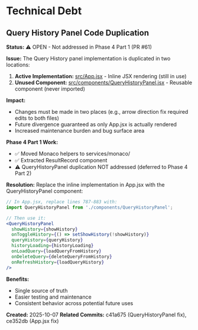 # Technical Debt

## Query History Panel Code Duplication

**Status:** ⚠️  OPEN - Not addressed in Phase 4 Part 1 (PR #61)

**Issue:** The Query History panel implementation is duplicated in two locations:

1. **Active Implementation:** [src/App.jsx](src/App.jsx) - Inline JSX rendering (still in use)
2. **Unused Component:** [src/components/QueryHistoryPanel.jsx](src/components/QueryHistoryPanel.jsx) - Reusable component (never imported)

**Impact:**
- Changes must be made in two places (e.g., arrow direction fix required edits to both files)
- Future divergence guaranteed as only App.jsx is actually rendered
- Increased maintenance burden and bug surface area

**Phase 4 Part 1 Work:**
- ✅ Moved Monaco helpers to services/monaco/
- ✅ Extracted ResultRecord component
- ⚠️  QueryHistoryPanel duplication NOT addressed (deferred to Phase 4 Part 2)

**Resolution:**
Replace the inline implementation in App.jsx with the QueryHistoryPanel component:

```jsx
// In App.jsx, replace lines 787-883 with:
import QueryHistoryPanel from './components/QueryHistoryPanel';

// Then use it:
<QueryHistoryPanel
  showHistory={showHistory}
  onToggleHistory={() => setShowHistory(!showHistory)}
  queryHistory={queryHistory}
  historyLoading={historyLoading}
  onLoadQuery={loadQueryFromHistory}
  onDeleteQuery={deleteQueryFromHistory}
  onRefreshHistory={loadQueryHistory}
/>
```

**Benefits:**
- Single source of truth
- Easier testing and maintenance
- Consistent behavior across potential future uses

**Created:** 2025-10-07
**Related Commits:** c41a675 (QueryHistoryPanel fix), ce352db (App.jsx fix)
